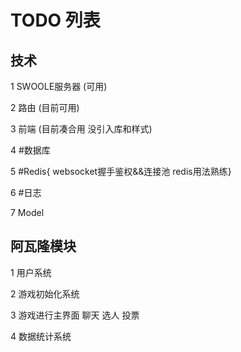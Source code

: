 # TODO 列表


## 技术
1 SWOOLE服务器  (可用)

2 路由 (目前可用)

3 前端 (目前凑合用 没引入库和样式)

4 #数据库

5 #Redis{ websocket握手鉴权&&连接池  redis用法熟练}

6 #日志

7 Model


## 阿瓦隆模块
1 用户系统

2 游戏初始化系统

3 游戏进行主界面 
  聊天 选人 投票

4 数据统计系统
